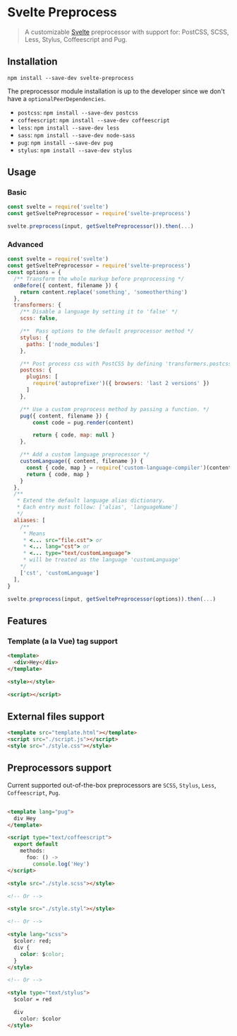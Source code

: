 # Svelte Preprocess

> A customizable [Svelte](https://svelte.technology) preprocessor with support for: PostCSS, SCSS, Less, Stylus, Coffeescript and Pug.

## Installation

`npm install --save-dev svelte-preprocess`

The preprocessor module installation is up to the developer since we don't have a `optionalPeerDependencies`.

- `postcss`: `npm install --save-dev postcss`
- `coffeescript`: `npm install --save-dev coffeescript`
- `less`: `npm install --save-dev less`
- `sass`: `npm install --save-dev node-sass`
- `pug`: `npm install --save-dev pug`
- `stylus`: `npm install --save-dev stylus`

## Usage

### Basic

```js
const svelte = require('svelte')
const getSveltePreprocessor = require('svelte-preprocess')

svelte.preprocess(input, getSveltePreprocessor()).then(...)
```

### Advanced

```js
const svelte = require('svelte')
const getSveltePreprocessor = require('svelte-preprocess')
const options = {
  /** Transform the whole markup before preprocessing */
  onBefore({ content, filename }) {
    return content.replace('something', 'someotherthing')
  },
  transformers: {
    /** Disable a language by setting it to 'false' */
    scss: false,

    /**  Pass options to the default preprocessor method */
    stylus: {
      paths: ['node_modules']
    },

    /** Post process css with PostCSS by defining 'transformers.postcss' */
    postcss: {
      plugins: [
        require('autoprefixer')({ browsers: 'last 2 versions' })
      ]
    },

    /** Use a custom preprocess method by passing a function. */
    pug({ content, filename }) {
        const code = pug.render(content)

        return { code, map: null }
    },

    /** Add a custom language preprocessor */
    customLanguage({ content, filename }) {
      const { code, map } = require('custom-language-compiler')(content)
      return { code, map }
    }
  },
  /**
   * Extend the default language alias dictionary.
   * Each entry must follow: ['alias', 'languageName']
   */
  aliases: [
    /**
     * Means
     * <... src="file.cst"> or
     * <... lang="cst"> or
     * <... type="text/customLanguage">
     * will be treated as the language 'customLanguage'
    */
    ['cst', 'customLanguage']
  ],
}

svelte.preprocess(input, getSveltePreprocessor(options)).then(...)
```

## Features

### Template (a la Vue) tag support

```html
<template>
  <div>Hey</div>
</template>

<style></style>

<script></script>
```

## External files support

```html
<template src="template.html"></template>
<script src="./script.js"></script>
<style src="./style.css"></style>
```

## Preprocessors support

Current supported out-of-the-box preprocessors are `SCSS`, `Stylus`, `Less`, `Coffeescript`, `Pug`.

```html

<template lang="pug">
  div Hey
</template>

<script type="text/coffeescript">
  export default
    methods:
      foo: () ->
        console.log('Hey')
</script>

<style src="./style.scss"></style>

<!-- Or -->

<style src="./style.styl"></style>

<!-- Or -->

<style lang="scss">
  $color: red;
  div {
    color: $color;
  }
</style>

<!-- Or -->

<style type="text/stylus">
  $color = red

  div
    color: $color
</style>
```